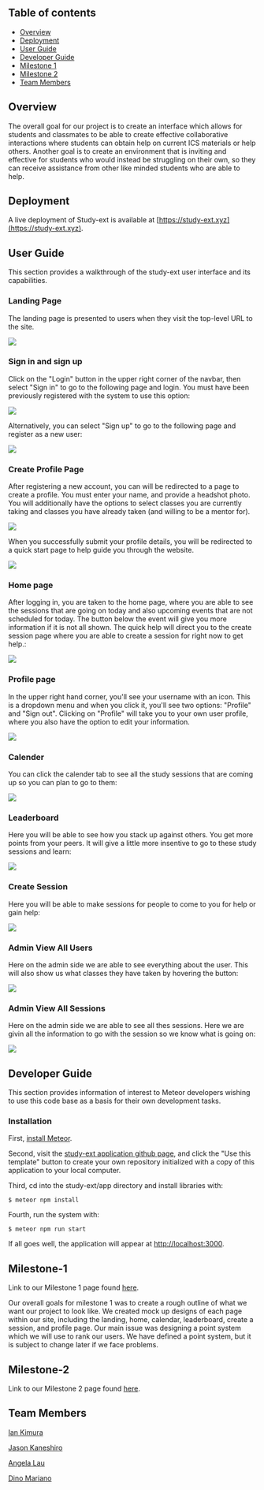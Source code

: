 ## Table of contents

* [Overview](#overview)
* [Deployment](#deployment)
* [User Guide](#user-guide)
* [Developer Guide](#developer-guide)
* [Milestone 1](#milestone-1)
* [Milestone 2](#milestone-2)
* [Team Members](#team-members)

## Overview
The overall goal for our project is to create an interface which allows for students and classmates to be able to create effective collaborative interactions where students can obtain help on current ICS materials or help others. Another goal is to create an environment that is inviting and effective for students who would instead be struggling on their own, so they can receive assistance from other like minded students who are able to help. 

## Deployment

A live deployment of Study-ext is available at [https://study-ext.xyz](https://study-ext.xyz).

## User Guide

This section provides a walkthrough of the study-ext user interface and its capabilities.

### Landing Page

The landing page is presented to users when they visit the top-level URL to the site.

<img src="doc/domain.png">

### Sign in and sign up

Click on the "Login" button in the upper right corner of the navbar, then select "Sign in" to go to the following page and login. You must have been previously registered with the system to use this option:

<img src="doc/sign-in.png">

Alternatively, you can select "Sign up" to go to the following page and register as a new user:

<img src="doc/sign-up.png">

### Create Profile Page

After registering a new account, you can will be redirected to a page to create a profile. You must enter your name, and provide a headshot photo. You will additionally have the options to select classes you are currently taking and classes you have already taken (and willing to be a mentor for). 

<img src="doc/createProfilePage.png">

When you successfully submit your profile details, you will be redirected to a quick start page to help guide you through the website.

<img src="doc/createProfileSuccess.png">

### Home page

After logging in, you are taken to the home page, where you are able to see the sessions that are going on today and also upcoming events that are not scheduled for today. The button below the event will give you more information if it is not all shown. The quick help will direct you to the create session page where you are able to create a session for right now to get help.:

<img src="doc/updated-home-page.png">

### Profile page

In the upper right hand corner, you'll see your username with an icon. This is a dropdown menu and when you click it, you'll see two options: "Profile" and "Sign out". Clicking on "Profile" will take you to your own user profile, where you also have the option to edit your information.

<img src="doc/profilePage2.png">

### Calender

You can click the calender tab to see all the study sessions that are coming up so you can plan to go to them:

<img src="doc/updated-calendar-page.png">

### Leaderboard

Here you will be able to see how you stack up against others. You get more points from your peers. It will give a little more insentive to go to these study sessions and learn:

<img src="doc/leaderboard.PNG">

### Create Session

Here you will be able to make sessions for people to come to you for help or gain help:

<img src="doc/createSessionPage_01.PNG">

### Admin View All Users

Here on the admin side we are able to see everything about the user. This will also show us what classes they have taken by hovering the button:

<img src="doc/Admin-list.png">

### Admin View All Sessions

Here on the admin side we are able to see all thes sessions. Here we are givin all the information to go with the session so we know what is going on:

<img src="doc/updated-admin-sessions.png">

## Developer Guide

This section provides information of interest to Meteor developers wishing to use this code base as a basis for their own development tasks.

### Installation

First, [install Meteor](https://www.meteor.com/install).

Second, visit the [study-ext application github page](https://github.com/study-ext/study-ext), and click the "Use this template" button to create your own repository initialized with a copy of this application to your local computer.

Third, cd into the study-ext/app directory and install libraries with:

```
$ meteor npm install
```

Fourth, run the system with:

```
$ meteor npm run start
```

If all goes well, the application will appear at [http://localhost:3000](http://localhost:3000).

## Milestone-1
Link to our Milestone 1 page found [here](https://github.com/Study-ext/study-ext/projects/1). 

Our overall goals for milestone 1 was to create a rough outline of what we want our project to look like. We created mock up designs of each page within our site, including the landing, home, calendar, leaderboard, create a session, and profile page. Our main issue was designing a point system which we will use to rank our users. We have defined a point system, but it is subject to change later if we face problems. 

## Milestone-2
Link to our Milestone 2 page found [here](https://github.com/Study-ext/study-ext/projects/3?add_cards_query=is%3Aopen). 


## Team Members
[Ian Kimura](https://ian-kimura.github.io/)

[Jason Kaneshiro](https://jasonkaneshiro.github.io/)

[Angela Lau](https://angcylau.github.io/)

[Dino Mariano](https://d1lm.github.io/)
